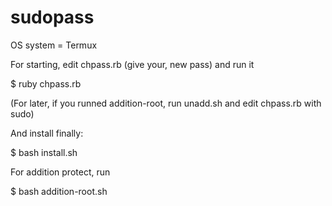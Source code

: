 # sudopass

OS system = Termux

For starting, edit chpass.rb (give your, new pass) and run it

$ ruby chpass.rb

(For later, if you runned addition-root, run unadd.sh and edit chpass.rb with sudo)

And install finally:

$ bash install.sh

For addition protect, run

$ bash addition-root.sh

